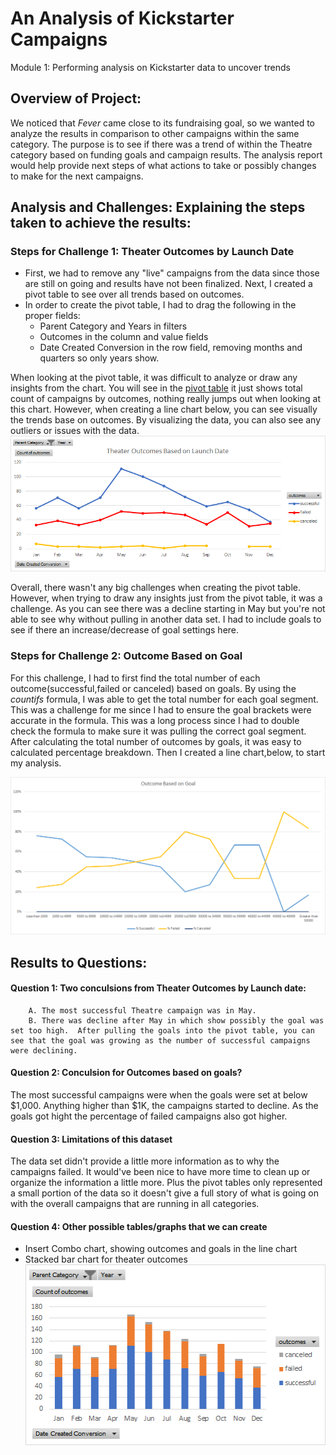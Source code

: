 # An Analysis of Kickstarter Campaigns
Module 1: Performing analysis on Kickstarter data to uncover trends
## Overview of Project: 
We noticed that *Fever* came close to its fundraising goal, so we wanted to analyze the results in comparison to other campaigns within the same category. The purpose is to see if there was a trend of within the Theatre category based on funding goals and campaign results. The analysis report would help provide next steps of what actions to take or possibly changes to make for the next campaigns.

## Analysis and Challenges: Explaining the steps taken to achieve the results: 
### Steps for Challenge 1: Theater Outcomes by Launch Date 
* First, we had to remove any "live" campaigns from the data since those are still on going and results have not been finalized. Next, I created a pivot table to see over all trends based on outcomes. 
* In order to create the pivot table, I had to drag the following in the proper fields:
    * Parent Category and Years in filters
    * Outcomes in the column and value fields
    * Date Created Conversion  in the row field, removing months and quarters so only years show.
    
When looking at the pivot table, it was difficult to analyze or draw any insights from the chart.  You will see in the [pivot table](https://drive.google.com/drive/folders/1eSgV00O8FJ03HGqcbXv0cmouGCaOzCbP?usp=sharing) it just shows total count of campaigns by outcomes, nothing really jumps out when looking at this chart.  However, when creating a line chart below, you can see visually the trends base on outcomes.  By visualizing the data, you can also see any outliers or issues with the data. 
![](Theater_Outcomes_vs_Launch.png)

Overall, there wasn't any big challenges when creating the pivot table.  However, when trying to draw any insights just from the pivot table, it was a challenge.  As you can see there was a decline starting in May but you're not able to see why without pulling in another data set. I had to include goals to see if there an increase/decrease of goal settings here. 

### Steps for Challenge 2: Outcome Based on Goal
For this challenge, I had to first find the total number of each outcome(successful,failed or canceled) based on goals.  By using the *countifs* formula, I was able to get the total number for each goal segment.  This was a challenge for me since I had to ensure the goal brackets were accurate in the formula.  This was a long process since I had to double check the formula to make sure it was pulling the correct goal segment. 
After calculating the total number of outcomes by goals, it was easy to calculated percentage breakdown. Then I created a line chart,below, to start my analysis. 

![Outcome based on goal](Outcomes_vs_Goals.png)

## Results to Questions: 
#### Question 1: Two conculsions from Theater Outcomes by Launch date: 
        A. The most successful Theatre campaign was in May. 
        B. There was decline after May in which show possibly the goal was set too high.  After pulling the goals into the pivot table, you can see that the goal was growing as the number of successful campaigns were declining. 
#### Question 2: Conculsion for Outcomes based on goals? 
The most successful campaigns were when the goals were set at below $1,000.  Anything higher than $1K, the campaigns started to decline.  As the goals got hight the percentage of failed campaigns also got higher. 
#### Question 3: Limitations of this dataset
The data set didn't provide a little more information as to why the campaigns failed.  It would've been nice to have more time to clean up or organize the information a little more.  Plus the pivot tables only represented a small portion of the data so it doesn't give a full story of what is going on with the overall campaigns that are running in all categories.
#### Question 4: Other possible tables/graphs that we can create
* Insert Combo chart, showing outcomes and goals in the line chart 
* Stacked bar chart for theater outcomes
![Outcomes_Vs_Goals_stacked_bar](Outcomes_vs_Goals_Stacked_Bar_Chart.png)

    
